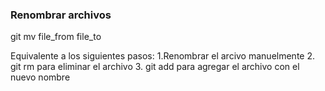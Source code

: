 ### Renombrar archivos
git mv file_from file_to

Equivalente a los siguientes pasos:
1.Renombrar el arcivo manuelmente
2. git rm para eliminar el archivo
3. git add para agregar el archivo con el nuevo nombre 